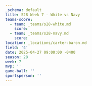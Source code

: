 ```yaml
---
_schema: default
title: S28 Week 7 - White vs Navy
teams-score:
  - team: _teams/s28-white.md
    score:
  - team: _teams/s28-navy.md
    score:
location: _locations/carter-baron.md
field: '4'
date: 2025-04-27 09:00:00 -0400
season: 28
week: 7
mvp: ''
game-ball: ''
sportsperson: ''
---
```

